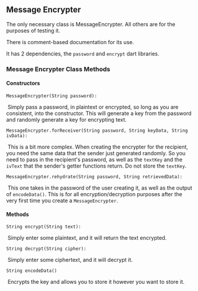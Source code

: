 <h2>Message Encrypter</h2>

The only necessary class is MessageEncrypter. All others are for the purposes of testing it.

There is comment-based documentation for its use.

It has 2 dependencies, the ```password``` and ```encrypt``` dart libraries.

<h3>Message Encrypter Class Methods</h3>

<h4>Constructors</h4>

```MessageEncrypter(String password):```

​	Simply pass a password, in plaintext or encrypted, so long as you are consistent, into the constructor. This will generate a key from the password and randomly generate a key for encrypting text.

```MessageEncrypter.forReceiver(String password, String keyData, String ivData):```

​	This is a bit more complex. When creating the encrypter for the recipient, you need the same data that the sender just generated randomly. So you need to pass in the recipient's password, as well as the ```textKey``` and the ```ivText``` that the sender's getter functions return. Do not store the ```textKey```.

```MessageEncrypter.rehydrate(String password, String retrievedData):```

​	This one takes in the password of the user creating it, as well as the output of ```encodeData()```.  This is for all encryption/decryption purposes after the very first time you create a ```MessageEncrypter```.

<h4>Methods</h4>

```String encrypt(String text):```

​	Simply enter some plaintext, and it will return the text encrypted.

```String decrypt(String cipher):```

​	Simply enter some ciphertext, and it will decrypt it.

```String encodeData()```

​	Encrypts the key and allows you to store it however you want to store it.